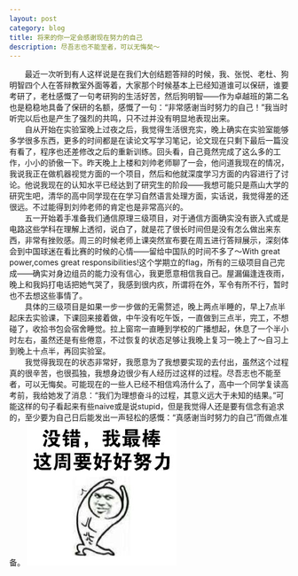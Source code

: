 ```yaml
---
layout: post
category: blog
title: 将来的你一定会感谢现在努力的自己
description: 尽吾志也不能至者，可以无悔矣～
---
```

　　最近一次听到有人这样说是在我们大创结题答辩的时候，我、张悦、老杜、狗明智四个人在答辩教室外面等着，大家那个时候基本上已经知道谁可以保研，谁要考研了，老杜感慨了一句考研狗的生活好苦，然后狗明智——作为卓越班的第二名也是稳稳地具备了保研的名额，感慨了一句：“非常感谢当时努力的自己！”我当时听完以后也是产生了强烈的共鸣，只不过并没有明显地表现出来。<br>
　　自从开始在实验室晚上过夜之后，我觉得生活很充实，晚上确实在实验室能够多学很多东西，更多的时间都是在读论文写学习笔记，论文现在只剩下最后一篇没有看了，程序也还差修改之后的重新训练。回头看，自己竟然完成了这么多的工作，小小的骄傲一下。昨天晚上上楼和刘帅老师聊了一会，他问道我现在的情况，我说我正在做机器视觉方面的一个项目，然后和他就深度学习方面的内容进行了讨论。他说我现在的认知水平已经达到了研究生的阶段——我想可能只是燕山大学的研究生吧，清华的高中同学现在在学习自然语言处理方面，实话说，我觉得差的还很远。不过能得到刘帅老师的肯定也是非常高兴的。<br>
　　五一开始着手准备我们通信原理三级项目，对于通信方面确实没有嵌入式或是电路这些学科在理解上透彻，说白了，就是花了很长时间但是没有怎么做出来东西，非常有挫败感。周三的时候老师上课突然宣布要在周五进行答辩展示，深刻体会到中国球迷在看比赛的时候的心情——留给中国队的时间不多了～With great power,comes great responsibilities!这个学期立的flag，所有的三级项目自己完成——确实对身边组员的能力没有信心，我更愿意相信我自己。屋漏偏逢连夜雨，晚上和我妈打电话把她气哭了，我感到很内疚，所谓将在外，军令有所不行，暂时也不去想这些事情了。<br>
　　具体的三级项目是如果一步一步做的无需赘述，晚上两点半睡的，早上7点半起床去实验课，下课回来接着做，中午没有吃午饭，一直做到三点半，完工，不想碰了，收拾书包会宿舍睡觉。拉上窗帘一直睡到学校的广播想起，休息了一个半小时左右，虽然还是有些倦意，不过恢复的状态足够让我晚上复习一晚上了～自习上到晚上十点半，再回实验室。<br>
　　我觉得我现在的状态非常好，我愿意为了我想要实现的去付出，虽然这个过程真的很辛苦，也很孤独，我想身边很少有人经历过这样的过程。尽吾志也不能至者，可以无悔矣。可能现在的一些人已经不相信鸡汤什么了，高中一个同学复读高考前，我给她发了消息：“我们为理想奋斗的过程，其意义远大于未知的结果。”可能这样的句子看起来有些naive或是说stupid，但是我觉得人还是要有信念有追求的，至少要为自己日后能发出一声轻松的感慨：“真感谢当时努力的自己”而做点准备。
![](/downloads/努力.jpg)